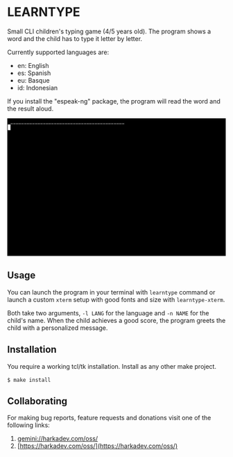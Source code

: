 LEARNTYPE
=========

Small CLI children's typing game (4/5 years old). The program shows a
word and the child has to type it letter by letter.

Currently supported languages are:

  - en: English
  - es: Spanish
  - eu: Basque
  - id: Indonesian

If you install the "espeak-ng" package, the program will read the
word and the result aloud.

![learntype](./tty.gif)

## Usage

You can launch the program in your terminal with `learntype` command or
launch a custom `xterm` setup with good fonts and size with `learntype-xterm`.

Both take two arguments, `-l LANG` for the language and `-n NAME` for
the child's name. When the child achieves a good score, the program
greets the child with a personalized message.

## Installation

You require a working tcl/tk installation. Install as any other make
project.

    $ make install

## Collaborating

For making bug reports, feature requests and donations visit
one of the following links:

1. [gemini://harkadev.com/oss/](gemini://harkadev.com/oss/)
2. [https://harkadev.com/oss/](https://harkadev.com/oss/)
